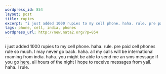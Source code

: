 ```yaml
--- 
wordpress_id: 854
layout: post
title: rupies
excerpt: "i just added 1000 rupies to my cell phone. haha. rule. pre paid cell phones rule so much. I may never go back. haha. all my calls will be international roaming from india. haha. you might be able to send me an sms message if you go here. all hours of the night I hope to receive messages from yall. haha. I rule. "
tags: phone, cell, india, phones
wordpress_url: http://new.nata2.org/?p=854
---
```

i just added 1000 rupies to my cell phone. haha. rule. pre paid cell phones rule so much. I may never go back. haha. all my calls will be international roaming from india. haha. you might be able to send me an sms message if you go <A href="http://dopeman.org/indiasms/">here</a>. all hours of the night I hope to receive messages from yall. haha. I rule. 
